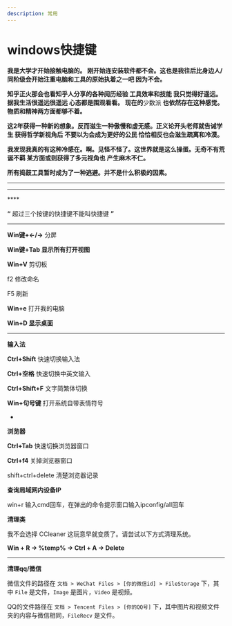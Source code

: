 ```yaml
---
description: 常用
---
```


# windows快捷键

**我是大学才开始接触电脑的。  刚开始连安装软件都不会。这也是我往后比身边人/同阶级会开始注重电脑和工具的原始执着之一吧 因为不会。**

**知乎正火那会也看知乎人分享的各种阅历经验 工具效率和技能 我只觉得好遥远。据我生活很遥远很遥远 心态都是围观看看。 现在的**少数派 **也依然存在这种感觉。物质和精神两方面都够不着。**

&#x20;**这2年获得一种新的想象。反而滋生一种傲慢和虚无感。正义论开头老师就告诫学生 获得哲学新视角后 不要以为会成为更好的公民 恰恰相反也会滋生疏离和冷漠。**

**我发现我真的有这种冷感在。啊。见怪不怪了。这世界就是这么操蛋。无奇不有荒诞不羁 某方面或则获得了多元视角也 产生麻木不仁。**

**所有捣鼓工具暂时成为了一种逃避。并不是什么积极的因素。**&#x20;

****

****

&#x20;****&#x20;

**“** 超过三个按键的快捷键不能叫快捷键 **”**

****

**Win键+←/→** 分屏

**Win键+Tab 显示所有打开视图** &#x20;

**Win+V** 剪切板

f2 修改命名

F5 刷新

**Win+e** 打开我的电脑

**Win+D 显示桌面**

****

**输入法**

**Ctrl+Shift** 快速切换输入法

**Ctrl+空格**  快速切换中英文输入&#x20;

**Ctrl+Shift+F** 文字简繁体切换

**Win+句号键** 打开系统自带表情符号



*

**浏览器**

**Ctrl+Tab** 快速切换浏览器窗口

**Ctrl+f4**  关掉浏览器窗口

shift+ctrl+delete   清楚浏览器记录



**查询局域网内设备IP**&#x20;

win+r 输入cmd回车，在弹出的命令提示窗口输入ipconfig/all回车



**清理类**

我不会选择 CCleaner 这玩意早就变质了。请尝试以下方式清理系统。

**Win + R → %temp% → Ctrl + A → Delete**

****

**清理qq/微信**

微信文件的路径在 `文档 > WeChat Files > [你的微信id] > FileStorage` 下，其中 `File` 是文件，`Image` 是图片，`Video` 是视频。

QQ的文件路径在 `文档 > Tencent Files > [你的QQ号]` 下，其中图片和视频文件夹的内容与微信相同，`FileRecv` 是文件。

&#x20;
